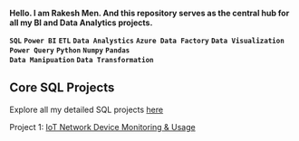 **Hello. I am Rakesh Men. And this repository serves as the central hub for all my BI and Data Analytics projects.**  

**`SQL`** **`Power BI`** **`ETL`** **`Data Analystics`** **`Azure Data Factory`** **`Data Visualization`** **`Power Query`** **`Python`** **`Numpy`** **`Pandas`** <br> **`Data Manipuation`** **`Data Transformation`**
## Core SQL Projects
Explore all my detailed SQL projects [here](https://github.com/rakeshmen/SQL-Projects)

Project 1: [IoT Network Device Monitoring & Usage](https://github.com/rakeshmen/IoT-Network-Device-Monitoring-Usage) <br>



